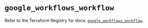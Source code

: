 # `google_workflows_workflow`

Refer to the Terraform Registry for docs: [`google_workflows_workflow`](https://registry.terraform.io/providers/drfaust92/google/4.16.4/docs/resources/workflows_workflow).

